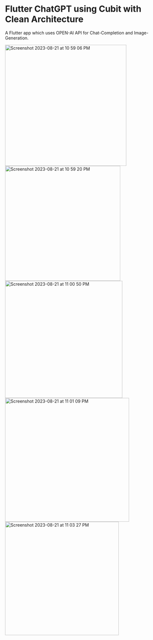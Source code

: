 # Flutter ChatGPT using Cubit with Clean Architecture

A Flutter app which uses OPEN-AI API for Chat-Completion and Image-Generation.

<img width="398" alt="Screenshot 2023-08-21 at 10 59 06 PM" src="https://github.com/sdkysfzai/Flutter-ChatGPT-Cubit-Clean-Arch/assets/84426440/30f12fb3-e934-49a3-ada6-ebda7011cc4a">
<img width="378" alt="Screenshot 2023-08-21 at 10 59 20 PM" src="https://github.com/sdkysfzai/Flutter-ChatGPT-Cubit-Clean-Arch/assets/84426440/39637370-2aba-4dd1-bdcc-d13034ebfc14">
<img width="385" alt="Screenshot 2023-08-21 at 11 00 50 PM" src="https://github.com/sdkysfzai/Flutter-ChatGPT-Cubit-Clean-Arch/assets/84426440/cf0f7894-49b6-48b3-8914-a6b59120bb28">
<img width="407" alt="Screenshot 2023-08-21 at 11 01 09 PM" src="https://github.com/sdkysfzai/Flutter-ChatGPT-Cubit-Clean-Arch/assets/84426440/ce291205-efcc-4207-ad38-119af600fd7e">

<img width="373" alt="Screenshot 2023-08-21 at 11 03 27 PM" src="https://github.com/sdkysfzai/Flutter-ChatGPT-Cubit-Clean-Arch/assets/84426440/17703ead-65d3-48a8-843e-375a047f2b97">
